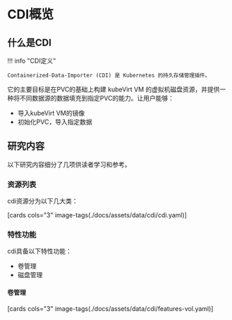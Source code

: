 # CDI概览

## 什么是CDI

!!! info "CDI定义"

    Containerized-Data-Importer (CDI) 是 Kubernetes 的持久存储管理插件。

它的主要目标是在PVC的基础上构建 kubeVirt VM 的虚拟机磁盘资源，并提供一种将不同数据源的数据填充到指定PVC的能力。让用户能够：

- 导入kubeVirt VM的镜像
- 初始化PVC，导入指定数据

## 研究内容

以下研究内容细分了几项供读者学习和参考。

### 资源列表

cdi资源分为以下几大类：

[cards cols="3" image-tags(./docs/assets/data/cdi/cdi.yaml)]

### 特性功能

cdi具备以下特性功能：

- 卷管理
- 磁盘管理

#### 卷管理

[cards cols="3" image-tags(./docs/assets/data/cdi/features-vol.yaml)]
